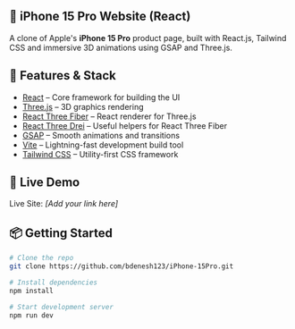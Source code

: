 ## 📱 iPhone 15 Pro Website (React)

A clone of Apple's **iPhone 15 Pro** product page, built with React.js, Tailwind CSS and immersive 3D animations using GSAP and Three.js.

## 🔧 Features & Stack

- [React](https://reactjs.org) – Core framework for building the UI
- [Three.js](https://threejs.org) – 3D graphics rendering
- [React Three Fiber](https://docs.pmnd.rs/react-three-fiber/getting-started/introduction) – React renderer for Three.js
- [React Three Drei](https://github.com/pmndrs/drei) – Useful helpers for React Three Fiber
- [GSAP](https://gsap.com) – Smooth animations and transitions
- [Vite](https://vitejs.dev) – Lightning-fast development build tool
- [Tailwind CSS](https://tailwindcss.com) – Utility-first CSS framework

## 🚀 Live Demo

Live Site: _[Add your link here]_

## 📦 Getting Started

```bash
# Clone the repo
git clone https://github.com/bdenesh123/iPhone-15Pro.git

# Install dependencies
npm install

# Start development server
npm run dev
```
